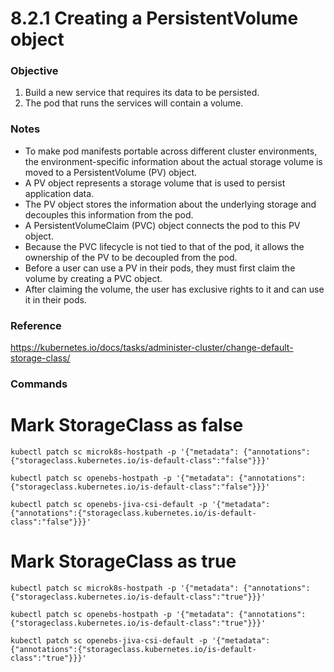 # 8.2.1 Creating a PersistentVolume object

### Objective

1. Build a new service that requires its data to be persisted.
2. The pod that runs the services will contain a volume.

### Notes

* To make pod manifests portable across different cluster environments, the environment-specific information about the actual storage volume is moved to a PersistentVolume (PV) object.
* A PV object represents a storage volume that is used to persist application data.
* The PV object stores the information about the underlying storage and decouples this information from the pod.
* A PersistentVolumeClaim (PVC) object connects the pod to this PV object.
* Because the PVC lifecycle is not tied to that of the pod, it allows the ownership of the PV to be decoupled from the pod. 
* Before a user can use a PV in their pods, they must first claim the volume by creating a PVC object.
* After claiming the volume, the user has exclusive rights to it and can use it in their pods.


### Reference

https://kubernetes.io/docs/tasks/administer-cluster/change-default-storage-class/

### Commands

# Mark StorageClass as false

```
kubectl patch sc microk8s-hostpath -p '{"metadata": {"annotations":{"storageclass.kubernetes.io/is-default-class":"false"}}}'

kubectl patch sc openebs-hostpath -p '{"metadata": {"annotations":{"storageclass.kubernetes.io/is-default-class":"false"}}}'

kubectl patch sc openebs-jiva-csi-default -p '{"metadata": {"annotations":{"storageclass.kubernetes.io/is-default-class":"false"}}}'
```


# Mark StorageClass as true

```
kubectl patch sc microk8s-hostpath -p '{"metadata": {"annotations":{"storageclass.kubernetes.io/is-default-class":"true"}}}'

kubectl patch sc openebs-hostpath -p '{"metadata": {"annotations":{"storageclass.kubernetes.io/is-default-class":"true"}}}'

kubectl patch sc openebs-jiva-csi-default -p '{"metadata": {"annotations":{"storageclass.kubernetes.io/is-default-class":"true"}}}'
```
